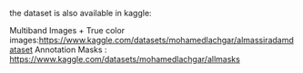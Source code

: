 the dataset is also available in kaggle:

Multiband Images + True color images:https://www.kaggle.com/datasets/mohamedlachgar/almassiradamdataset
Annotation Masks : https://www.kaggle.com/datasets/mohamedlachgar/allmasks
